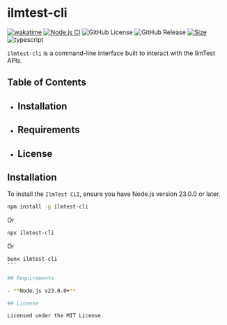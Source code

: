 # ilmtest-cli

[![wakatime](https://wakatime.com/badge/user/a0b906ce-b8e7-4463-8bce-383238df6d4b/project/3ab8ca50-a24a-46b4-af93-e8a6a55f670a.svg)](https://wakatime.com/badge/user/a0b906ce-b8e7-4463-8bce-383238df6d4b/project/3ab8ca50-a24a-46b4-af93-e8a6a55f670a)
[![Node.js CI](https://github.com/ilmtest/ilmtest-cli/actions/workflows/build.yml/badge.svg)](https://github.com/ilmtest/ilmtest-cli/actions/workflows/build.yml)
![GitHub License](https://img.shields.io/github/license/ilmtest/ilmtest-cli)
![GitHub Release](https://img.shields.io/github/v/release/ilmtest/ilmtest-cli)
[![Size](https://deno.bundlejs.com/badge?q=ilmtest-cli@latest&badge=detailed)](https://bundlejs.com/?q=ilmtest-cli%40latest)
![typescript](https://badgen.net/badge/icon/typescript?icon=typescript&label&color=blue)

`ilmtest-cli` is a command-line interface built to interact with the IlmTest APIs.

## Table of Contents

- ## Installation
- ## Requirements
- ## License

## Installation

To install the `IlmTest CLI`, ensure you have Node.js version 23.0.0 or later.

```bash
npm install -g ilmtest-cli
```

Or

```bash
npx ilmtest-cli
```

Or

````bash
bunx ilmtest-cli
```

## Requirements

- **Node.js v23.0.0+**

## License

Licensed under the MIT License.
````
